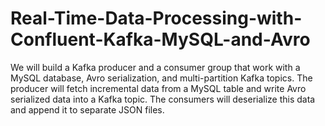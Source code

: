 # Real-Time-Data-Processing-with-Confluent-Kafka-MySQL-and-Avro
We will build a Kafka producer and a consumer group that work with a MySQL database, Avro serialization, and multi-partition Kafka topics. The producer will fetch incremental data from a MySQL table and write Avro serialized data into a Kafka topic. The consumers will deserialize this data and append it to separate JSON files.
